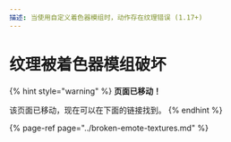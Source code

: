 ```yaml
---
描述: 当使用自定义着色器模组时，动作存在纹理错误 (1.17+)
---
```


# 纹理被着色器模组破坏

{% hint style="warning" %}
**页面已移动！**

该页面已移动，现在可以在下面的链接找到。
{% endhint %}

{% page-ref page="../broken-emote-textures.md" %}
